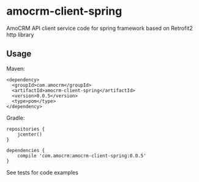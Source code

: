 # amocrm-client-spring

AmoCRM API client service code for spring framework based on Retrofit2 http library

## Usage

Maven:

```
<dependency>
  <groupId>com.amocrm</groupId>
  <artifactId>amocrm-client-spring</artifactId>
  <version>0.0.5</version>
  <type>pom</type>
</dependency>
```

Gradle:

```
repositories {
    jcenter()
}

dependencies {
    compile 'com.amocrm:amocrm-client-spring:0.0.5'
}
```

See tests for code examples